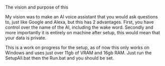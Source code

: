 The vision and purpose of this


  My vision was to make an AI voice assistant that you would ask questions to, just like Google and Alexa, but this has 2 advantages. First, you have control over the name of the AI, including the wake word. Secondly and more importantly it is entirely on machine after setup,
  this would mean that your data is private.

This is a work on progress for the setup, as of now this only works on Windows and uses just over 11gb of VRAM and 16gb RAM. Just run the SetupAll.bat then the Run.bat and you should be set.

